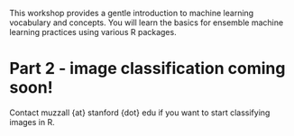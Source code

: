 This workshop provides a gentle introduction to machine learning vocabulary and concepts. You will learn the basics for ensemble machine learning practices using various R packages.
  
# Part 2 - image classification coming soon!
Contact muzzall {at} stanford {dot} edu if you want to start classifying images in R.
